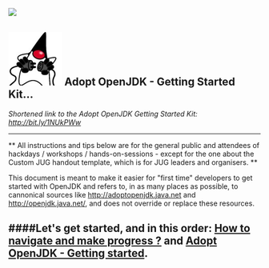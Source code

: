 [![](https://londonjavacommunity.files.wordpress.com/2009/11/bannerblog.jpg)](https://londonjavacommunity.wordpress.com/tag/london-java-community/)

![](cover_small.jpg) Adopt OpenJDK - Getting Started Kit... 
---

*Shortened link to the Adopt OpenJDK Getting Started Kit: http://bit.ly/1NUkPWw*

---

** All instructions and tips below are for the general public and attendees of hackdays / workshops / hands-on-sessions - except for the one about the Custom JUG handout template, which is for JUG leaders and organisers. **

This document is meant to make it easier for "first time" developers to get started with OpenJDK and refers to, in as many places as possible, to cannonical sources like http://adoptopenjdk.java.net and http://openjdk.java.net/, and does not override or replace these resources.

####Let's get started, and in this order: [How to navigate and make progress ?](https://neomatrix369.gitbooks.io/adoptopenjdk-getting-started-kit/content/en/how-to-navigate/how-to-navigate-and-make-progress.html) and [Adopt OpenJDK - Getting started](https://neomatrix369.gitbooks.io/adoptopenjdk-getting-started-kit/content/en/adopt-openjdk-getting-started/adopt_openjdk_-_getting_started.html).
---
